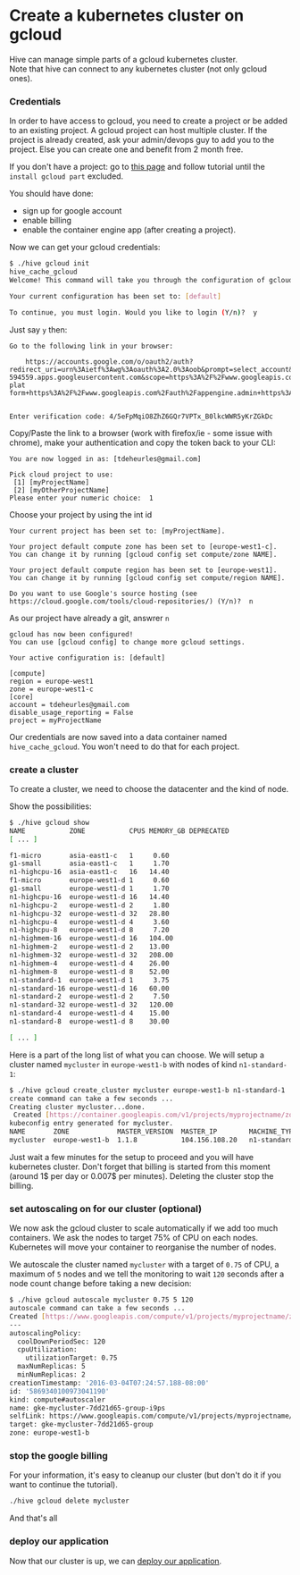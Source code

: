 # Create a kubernetes cluster on gcloud

Hive can manage simple parts of a gcloud kubernetes cluster.  
Note that hive can connect to any kubernetes cluster (not only gcloud ones).

### Credentials

In order to have access to gcloud, you need to create a project or be added to an existing project. 
A gcloud project can host multiple cluster. 
If the project is already created, ask your admin/devops guy to add you to the project. 
Else you can create one and benefit from 2 month free.

If you don't have a project:
go to [this page](https://cloud.google.com/container-engine/docs/before-you-begin#sign_up_for_a_google_account) and follow tutorial until the `install gcloud part` excluded.  

You should have done:
- sign up for google account
- enable billing
- enable the container engine app (after creating a project).

Now we can get your gcloud credentials:
```bash
$ ./hive gcloud init
hive_cache_gcloud
Welcome! This command will take you through the configuration of gcloud.

Your current configuration has been set to: [default]

To continue, you must login. Would you like to login (Y/n)?  y
```
Just say `y` then:
```
Go to the following link in your browser:

    https://accounts.google.com/o/oauth2/auth?redirect_uri=urn%3Aietf%3Awg%3Aoauth%3A2.0%3Aoob&prompt=select_account&response_type=code&client_id=325
594559.apps.googleusercontent.com&scope=https%3A%2F%2Fwww.googleapis.com%2Fauth%2Fuserinfo.email+https%3A%2F%2Fwww.googleapis.com%2Fauth%2Fcloud-plat
form+https%3A%2F%2Fwww.googleapis.com%2Fauth%2Fappengine.admin+https%3A%2F%2Fwww.googleapis.com%2Fauth%2Fcompute&access_type=offline


Enter verification code: 4/5eFpMqiO8ZhZ6GQr7VPTx_B0lkcWWR5yKrZGkDc
```
Copy/Paste the link to a browser (work with firefox/ie - some issue with chrome), make your authentication and copy the token back to your CLI:
```
You are now logged in as: [tdeheurles@gmail.com]

Pick cloud project to use:
 [1] [myProjectName]
 [2] [myOtherProjectName]
Please enter your numeric choice:  1
```
Choose your project by using the int id
```
Your current project has been set to: [myProjectName].

Your project default compute zone has been set to [europe-west1-c].
You can change it by running [gcloud config set compute/zone NAME].

Your project default compute region has been set to [europe-west1].
You can change it by running [gcloud config set compute/region NAME].

Do you want to use Google's source hosting (see
https://cloud.google.com/tools/cloud-repositories/) (Y/n)?  n
```
As our project have already a git, answrer `n`
```
gcloud has now been configured!
You can use [gcloud config] to change more gcloud settings.

Your active configuration is: [default]

[compute]
region = europe-west1
zone = europe-west1-c
[core]
account = tdeheurles@gmail.com
disable_usage_reporting = False
project = myProjectName
```

Our credentials are now saved into a data container named `hive_cache_gcloud`. You won't need to do that for each project.

### create a cluster
To create a cluster, we need to choose the datacenter and the kind of node. 

Show the possibilities:
```bash
$ ./hive gcloud show
NAME           ZONE           CPUS MEMORY_GB DEPRECATED
[ ... ]

f1-micro       asia-east1-c   1     0.60
g1-small       asia-east1-c   1     1.70
n1-highcpu-16  asia-east1-c   16   14.40
f1-micro       europe-west1-d 1     0.60
g1-small       europe-west1-d 1     1.70
n1-highcpu-16  europe-west1-d 16   14.40
n1-highcpu-2   europe-west1-d 2     1.80
n1-highcpu-32  europe-west1-d 32   28.80
n1-highcpu-4   europe-west1-d 4     3.60
n1-highcpu-8   europe-west1-d 8     7.20
n1-highmem-16  europe-west1-d 16   104.00
n1-highmem-2   europe-west1-d 2    13.00
n1-highmem-32  europe-west1-d 32   208.00
n1-highmem-4   europe-west1-d 4    26.00
n1-highmem-8   europe-west1-d 8    52.00
n1-standard-1  europe-west1-d 1     3.75
n1-standard-16 europe-west1-d 16   60.00
n1-standard-2  europe-west1-d 2     7.50
n1-standard-32 europe-west1-d 32   120.00
n1-standard-4  europe-west1-d 4    15.00
n1-standard-8  europe-west1-d 8    30.00

[ ... ]
```
Here is a part of the long list of what you can choose. We will setup a cluster named `mycluster` in `europe-west1-b` with nodes of kind `n1-standard-1`:
```bash
$ ./hive gcloud create_cluster mycluster europe-west1-b n1-standard-1
create command can take a few seconds ...
Creating cluster mycluster...done.
 Created [https://container.googleapis.com/v1/projects/myprojectname/zones/europe-west1-b/clusters/mycluster].
kubeconfig entry generated for mycluster.
NAME       ZONE            MASTER_VERSION  MASTER_IP        MACHINE_TYPE   NODE_VERSION  NUM_NODES  STATUS
mycluster  europe-west1-b  1.1.8           104.156.108.20   n1-standard-1  1.1.8         1          RUNNING
```
 
Just wait a few minutes for the setup to proceed and you will have kubernetes cluster. Don't forget that billing is started from this moment (around 1$ per day or 0.007$ per minutes). Deleting the cluster stop the billing.
 
### set autoscaling on for our cluster (optional)
We now ask the gcloud cluster to scale automatically if we add too much containers. We ask the nodes to target 75% of CPU on each nodes. Kubernetes will move your container to reorganise the number of nodes.
 
We autoscale the cluster named `mycluster` with a target of `0.75` of CPU, a maximum of `5` nodes and we tell the monitoring to wait `120` seconds after a node count change before taking a new decision:
```bash
$ ./hive gcloud autoscale mycluster 0.75 5 120
autoscale command can take a few seconds ...
Created [https://www.googleapis.com/compute/v1/projects/myprojectname/zones/europe-west1-b/autoscalers/gke-mycluster-7dd21d65-group-i9ps].
---
autoscalingPolicy:
  coolDownPeriodSec: 120
  cpuUtilization:
    utilizationTarget: 0.75
  maxNumReplicas: 5
  minNumReplicas: 2
creationTimestamp: '2016-03-04T07:24:57.188-08:00'
id: '5869340100973041190'
kind: compute#autoscaler
name: gke-mycluster-7dd21d65-group-i9ps
selfLink: https://www.googleapis.com/compute/v1/projects/myprojectname/zones/europe-west1-b/autoscalers/gke-mycluster-7dd21d65-group-i9ps
target: gke-mycluster-7dd21d65-group
zone: europe-west1-b
```

### stop the google billing
For your information, it's easy to cleanup our cluster (but don't do it if you want to continue the tutorial).

```bash
./hive gcloud delete mycluster
```
And that's all

### deploy our application
Now that our cluster is up, we can [deploy our application](part6.md).
